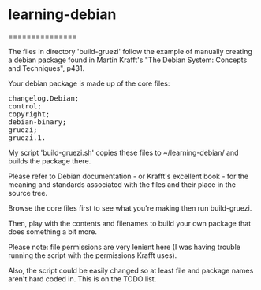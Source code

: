 <h1>learning-debian</h1>
<p>===============</p>

<p>The files in directory 'build-gruezi' follow the example of manually creating a debian package found in Martin Krafft's "The Debian System: Concepts and Techniques", p431.</p>

<p>Your debian package is made up of the core files:</p>
<pre>
changelog.Debian;
control;
copyright;
debian-binary;
gruezi;
gruezi.1.
</pre>

<p>My script 'build-gruezi.sh' copies these files to ~/learning-debian/ and builds the package there. </p>

<p>Please refer to Debian documentation - or Krafft's excellent book - for the meaning and standards associated with the files and their place in the source tree. </p>

<p>Browse the core files first to see what you're making then run build-gruezi. </p>

<p>Then, play with the contents and filenames to build your own package that does something a bit more.</p>

<p>Please note: file permissions are very lenient here (I was having trouble running the script with the permissions Krafft uses).</p>

<p>Also, the script could be easily changed so at least file and package names aren't hard coded in. This is on the TODO list.</p>

